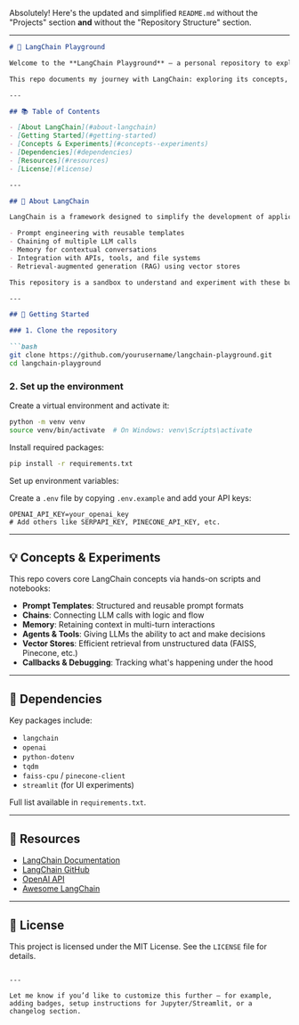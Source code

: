 Absolutely! Here's the updated and simplified `README.md` without the "Projects" section **and** without the "Repository Structure" section.

---

````markdown
# 🔗 LangChain Playground

Welcome to the **LangChain Playground** — a personal repository to explore, learn, and build with [LangChain](https://www.langchain.com/), a powerful framework for developing applications powered by large language models (LLMs).

This repo documents my journey with LangChain: exploring its concepts, experimenting with different modules, and integrating external tools and APIs.

---

## 📚 Table of Contents

- [About LangChain](#about-langchain)
- [Getting Started](#getting-started)
- [Concepts & Experiments](#concepts--experiments)
- [Dependencies](#dependencies)
- [Resources](#resources)
- [License](#license)

---

## 🧠 About LangChain

LangChain is a framework designed to simplify the development of applications that leverage large language models (LLMs). It enables:

- Prompt engineering with reusable templates
- Chaining of multiple LLM calls
- Memory for contextual conversations
- Integration with APIs, tools, and file systems
- Retrieval-augmented generation (RAG) using vector stores

This repository is a sandbox to understand and experiment with these building blocks.

---

## 🚀 Getting Started

### 1. Clone the repository

```bash
git clone https://github.com/yourusername/langchain-playground.git
cd langchain-playground
````

### 2. Set up the environment

Create a virtual environment and activate it:

```bash
python -m venv venv
source venv/bin/activate  # On Windows: venv\Scripts\activate
```

Install required packages:

```bash
pip install -r requirements.txt
```

Set up environment variables:

Create a `.env` file by copying `.env.example` and add your API keys:

```env
OPENAI_API_KEY=your_openai_key
# Add others like SERPAPI_KEY, PINECONE_API_KEY, etc.
```

---

## 💡 Concepts & Experiments

This repo covers core LangChain concepts via hands-on scripts and notebooks:

* **Prompt Templates**: Structured and reusable prompt formats
* **Chains**: Connecting LLM calls with logic and flow
* **Memory**: Retaining context in multi-turn interactions
* **Agents & Tools**: Giving LLMs the ability to act and make decisions
* **Vector Stores**: Efficient retrieval from unstructured data (FAISS, Pinecone, etc.)
* **Callbacks & Debugging**: Tracking what's happening under the hood

---

## 🧩 Dependencies

Key packages include:

* `langchain`
* `openai`
* `python-dotenv`
* `tqdm`
* `faiss-cpu` / `pinecone-client`
* `streamlit` (for UI experiments)

Full list available in `requirements.txt`.

---

## 🔗 Resources

* [LangChain Documentation](https://docs.langchain.com/)
* [LangChain GitHub](https://github.com/langchain-ai/langchain)
* [OpenAI API](https://platform.openai.com/)
* [Awesome LangChain](https://github.com/hwchase17/awesome-langchain)

---

## 📜 License

This project is licensed under the MIT License. See the `LICENSE` file for details.

```

---

Let me know if you’d like to customize this further — for example, adding badges, setup instructions for Jupyter/Streamlit, or a changelog section.
```
